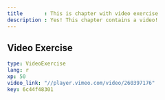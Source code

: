 ```yaml
---
title       : This is chapter with video exercise
description : Yes! This chapter contains a video!
---
```


## Video Exercise

```yaml
type: VideoExercise
lang: r
xp: 50
video_link: "//player.vimeo.com/video/260397176"
key: 6c44f48301
```
